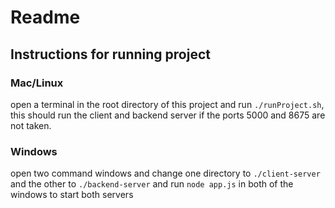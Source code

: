 # Readme
## Instructions for running project
### Mac/Linux 
open a terminal in the root directory of this project and run `./runProject.sh`, this should run the client and backend server if the ports 5000 and 8675 are not taken. 
### Windows
open two command windows and change one directory to `./client-server` and the other to `./backend-server` and run `node app.js` in both of the windows to start both servers
